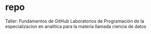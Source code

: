 # repo
Taller: Fundamentos de GitHub
Laboratorios de Programación de la especializacion en analitica para la materia llamada ciencia de datos
